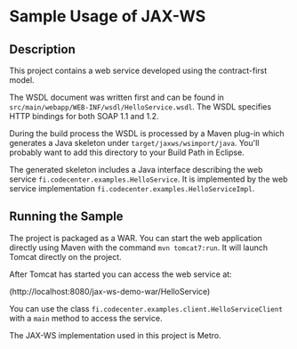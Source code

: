 Sample Usage of JAX-WS
======================

Description
-----------

This project contains a web service developed using the contract-first model.

The WSDL document was written first and can be found in 
`src/main/webapp/WEB-INF/wsdl/HelloService.wsdl`. The WSDL specifies HTTP 
bindings for both SOAP 1.1 and 1.2.

During the build process the WSDL is processed by a Maven plug-in which 
generates a Java skeleton under `target/jaxws/wsimport/java`. You'll probably
want to add this directory to your Build Path in Eclipse.

The generated skeleton includes a Java interface describing the web service 
`fi.codecenter.examples.HelloService`. It is implemented by the web service 
implementation `fi.codecenter.examples.HelloServiceImpl`. 

Running the Sample
------------------

The project is packaged as a WAR. You can start the web application directly
using Maven with the command `mvn tomcat7:run`. It will launch Tomcat directly
on the project.

After Tomcat has started you can access the web service at:

(http://localhost:8080/jax-ws-demo-war/HelloService)

You can use the class `fi.codecenter.examples.client.HelloServiceClient`
with a `main` method to access the service.

The JAX-WS implementation used in this project is Metro.
